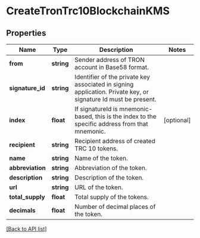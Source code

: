 # CreateTronTrc10BlockchainKMS

## Properties

Name | Type | Description | Notes
------------ | ------------- | ------------- | -------------
**from** | **string** | Sender address of TRON account in Base58 format. |
**signature_id** | **string** | Identifier of the private key associated in signing application. Private key, or signature Id must be present. |
**index** | **float** | If signatureId is mnemonic-based, this is the index to the specific address from that mnemonic. | [optional]
**recipient** | **string** | Recipient address of created TRC 10 tokens. |
**name** | **string** | Name of the token. |
**abbreviation** | **string** | Abbreviation of the token. |
**description** | **string** | Description of the token. |
**url** | **string** | URL of the token. |
**total_supply** | **float** | Total supply of the tokens. |
**decimals** | **float** | Number of decimal places of the token. |

[[Back to API list]](../../README.md#api-endpoints)
